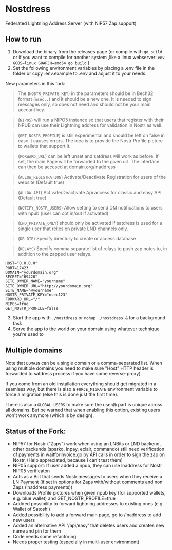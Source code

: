 # Nostdress

Federated Lightning Address Server (with NIP57 Zap support)

## How to run

1. Download the binary from the releases page (or compile with `go build` or if you want to compile for another system ,like a linux webserver:   `env GOOS=linux GOARCH=amd64 go build`   )
2. Set the following environment variables by placing a .env file in the folder or copy .env.example to .env and adjust it to your needs.

New parameters in this fork:

> The (`NOSTR_PRIVATE_KEY`) in the parameters should be in Bech32 format (`nsec..`) and it should be a new one. It is needed to sign messages only, so does not need and should not be your main account key.

> (`NIP05`) will run a NIPO5 instance so that users that register with their NPUB can use their Lightning address for validation in Nostr as well. 

> (`GET_NOSTR_PROFILE`) is still experimental and should be left on false in case it causes errors. The idea is to provide the Nostr Profile picture to wallets that support it.

> (`FORWARD_URL`) can be left unset and satdress will work as before. If set, the main Page will be forwarded to the given url. The interface can then be accesed at domain.org/lnaddress

> (`ALLOW_REGISTRATION`) Activate/Deactivate Registration for users of the website (Default true)

> (`ALLOW_API`) Activate/Deactivate Api access for classic and easy API (Default true)

> (`NOTIFY_NOSTR_USERS`) Allow setting to send DM notifications to users with npub (user can opt in/out if activated)

> (`LND_PRIVATE_ONLY`) should only be activated if satdress is used for a single user that relies on private LND channels only. 

> (`DB_DIR`) Specify directory to create or access database

> (`RELAYS`) Specify comma separate list of relays to push zap notes to, in addition to the zapped user relays.



```
HOST="0.0.0.0"
PORT=17423
DOMAIN="yourdomain.org"
SECRET="69420"
SITE_OWNER_NAME="yourname"
SITE_OWNER_URL="http://yourdomain.org"
SITE_NAME="@yourname"
NOSTR_PRIVATE_KEY="nsec123"
FORWARD_URL="/"
NIP05=true
GET_NOSTR_PROFILE=false
```

3. Start the app with `./nostdress` or `nohup ./nostdress &` for a background task
4. Serve the app to the world on your domain using whatever technique you're used to

## Multiple domains

Note that `DOMAIN` can be a single domain or a comma-separated list. When using multiple domains
you need to make sure "Host" HTTP header is forwarded to satdress process if you have some reverse-proxy).

If you come from an old installation everything should get migrated in a seamless way, but there is also a
`FORCE_MIGRATE` environment variable to force a migration (else this is done just the first time).

There is also a `GLOBAL_USERS` to make sure the user@ part is unique across all domains. But be warned that when enabling
this option, existing users won't work anymore (which is by design).

## Status of the Fork:
- NIP57 for Nostr ("Zaps") work when using an LNBits or LND backend, other backends (sparko, lnpay, eclair, commando) still need verification of payments in waitforinvoice.go by API calls in order to sign the zap on Nostr. (Help appreciated, because I can't test them)
- NIP05 support: If user added a npub, they can use lnaddress for Nostr NIP05 verificaton
- Acts as a Bot that sends Nostr messages to users when they receive a LN Payment (if set in options for Zaps with/without comments and non Zaps (lnaddress payments))
- Downloads Profile pictures when given npub key (for supported wallets, e.g. blue wallet) and GET_NOSTR_PROFILE=true
- Addded possibility to forward lightning addresses to existing ones (e.g. Wallet of Satoshi)
- Added possibility to add a forward main page, go to /lnaddress to add new users
- Added an alternative API '/api/easy' that deletes users and creates new name and pin for them
- Code needs some refactoring
- Needs proper testing (especially in multi-user environment)
